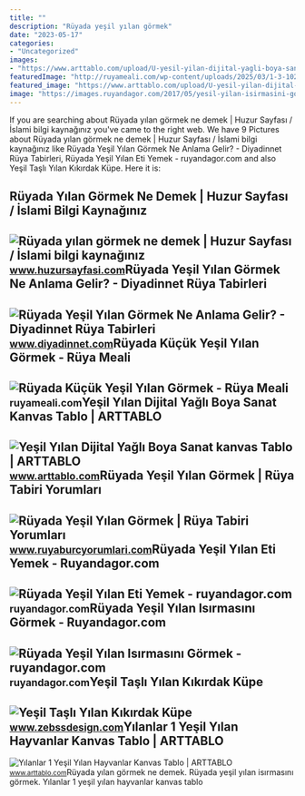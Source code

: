 ```yaml
---
title: ""
description: "Rüyada yeşil yılan görmek"
date: "2023-05-17"
categories:
- "Uncategorized"
images:
- "https://www.arttablo.com/upload/U-yesil-yilan-dijital-yagli-boya-sanat-kanvas-tablo1471349483-800.jpg"
featuredImage: "http://ruyameali.com/wp-content/uploads/2025/03/1-3-1024x679.jpg"
featured_image: "https://www.arttablo.com/upload/U-yesil-yilan-dijital-yagli-boya-sanat-kanvas-tablo1471349483-800.jpg"
image: "https://images.ruyandagor.com/2017/05/yesil-yilan-isirmasini-gormek-2300.jpg"
---
```


If you are searching about Rüyada yılan görmek ne demek | Huzur Sayfası / İslami bilgi kaynağınız you've came to the right web. We have 9 Pictures about Rüyada yılan görmek ne demek | Huzur Sayfası / İslami bilgi kaynağınız like Rüyada Yeşil Yılan Görmek Ne Anlama Gelir? - Diyadinnet Rüya Tabirleri, Rüyada Yeşil Yılan Eti Yemek - ruyandagor.com and also Yeşil Taşlı Yılan Kıkırdak Küpe. Here it is:

Rüyada Yılan Görmek Ne Demek | Huzur Sayfası / İslami Bilgi Kaynağınız
----------------------------------------------------------------------

 ![Rüyada yılan görmek ne demek | Huzur Sayfası / İslami bilgi kaynağınız](https://www.huzursayfasi.com/images/editor/images/ruyada-yesil-yilan-gormek.jpg) <small>www.huzursayfasi.com</small>Rüyada Yeşil Yılan Görmek Ne Anlama Gelir? - Diyadinnet Rüya Tabirleri
----------------------------------------------------------------------

 ![Rüyada Yeşil Yılan Görmek Ne Anlama Gelir? - Diyadinnet Rüya Tabirleri](https://www.diyadinnet.com/d/ruya/ruyada-yesil-yilan-gormek-ne-anlama-gelir-10156.jpg) <small>www.diyadinnet.com</small>Rüyada Küçük Yeşil Yılan Görmek - Rüya Meali
--------------------------------------------

 ![Rüyada Küçük Yeşil Yılan Görmek - Rüya Meali](http://ruyameali.com/wp-content/uploads/2025/03/1-3-1024x679.jpg) <small>ruyameali.com</small>Yeşil Yılan Dijital Yağlı Boya Sanat Kanvas Tablo | ARTTABLO
------------------------------------------------------------

 ![Yeşil Yılan Dijital Yağlı Boya Sanat kanvas Tablo | ARTTABLO](https://www.arttablo.com/upload/U-yesil-yilan-dijital-yagli-boya-sanat-kanvas-tablo1471349483-800.jpg) <small>www.arttablo.com</small>Rüyada Yeşil Yılan Görmek | Rüya Tabiri Yorumları
-------------------------------------------------

 ![Rüyada Yeşil Yılan Görmek | Rüya Tabiri Yorumları](https://www.ruyaburcyorumlari.com/wp-content/uploads/2017/06/ruyada-yesil-yilan-gormek.jpg) <small>www.ruyaburcyorumlari.com</small>Rüyada Yeşil Yılan Eti Yemek - Ruyandagor.com
---------------------------------------------

 ![Rüyada Yeşil Yılan Eti Yemek - ruyandagor.com](https://images.ruyandagor.com/2017/05/yesil-yilan-eti-yemek-1532.jpg) <small>ruyandagor.com</small>Rüyada Yeşil Yılan Isırmasını Görmek - Ruyandagor.com
-----------------------------------------------------

 ![Rüyada Yeşil Yılan Isırmasını Görmek - ruyandagor.com](https://images.ruyandagor.com/2017/05/yesil-yilan-isirmasini-gormek-2300.jpg) <small>ruyandagor.com</small>Yeşil Taşlı Yılan Kıkırdak Küpe
-------------------------------

 ![Yeşil Taşlı Yılan Kıkırdak Küpe](https://www.zebssdesign.com/Uploads/UrunResimleri/yesil-tasli-yilan-kikirdak-kupe-a1ff.jpeg) <small>www.zebssdesign.com</small>Yılanlar 1 Yeşil Yılan Hayvanlar Kanvas Tablo | ARTTABLO
--------------------------------------------------------

 ![Yılanlar 1 Yeşil Yılan Hayvanlar Kanvas Tablo | ARTTABLO](https://www.arttablo.com/upload/U-yilanlar-1-yesil-yilan-hayvanlar-kanvas-tablo1469442042-800.jpg) <small>www.arttablo.com</small>Rüyada yılan görmek ne demek. Rüyada yeşil yılan isırmasını görmek. Yılanlar 1 yeşil yılan hayvanlar kanvas tablo
